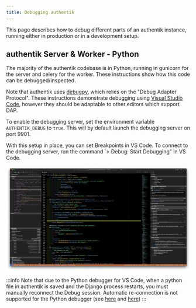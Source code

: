 ```yaml
---
title: Debugging authentik
---
```


This page describes how to debug different parts of an authentik instance, running either in production or in a development setup.

## authentik Server & Worker - Python

The majority of the authentik codebase is in Python, running in gunicorn for the server and celery for the worker. These instructions show how this code can be debugged/inspected.

Note that authentik uses [debugpy](https://github.com/microsoft/debugpy), which relies on the "Debug Adapter Protocol". These instructions demonstrate debugging using [Visual Studio Code](https://code.visualstudio.com/), however they should be adaptable to other editors which support DAP.

To enable the debugging server, set the environment variable `AUTHENTIK_DEBUG` to `true`. This will by default launch the debugging server on port 9901.

With this setup in place, you can set Breakpoints in VS Code. To connect to the debugging server, run the command `> Debug: Start Debugging" in VS Code.

![](./debug_vscode.png)

:::info
Note that due to the Python debugger for VS Code, when a python file in authentik is saved and the Django process restarts, you must manually reconnect the Debug session. Automatic re-connection is not supported for the Python debugger (see [here](https://github.com/microsoft/vscode-python/issues/19998) and [here](https://github.com/microsoft/vscode-python/issues/1182))
:::
